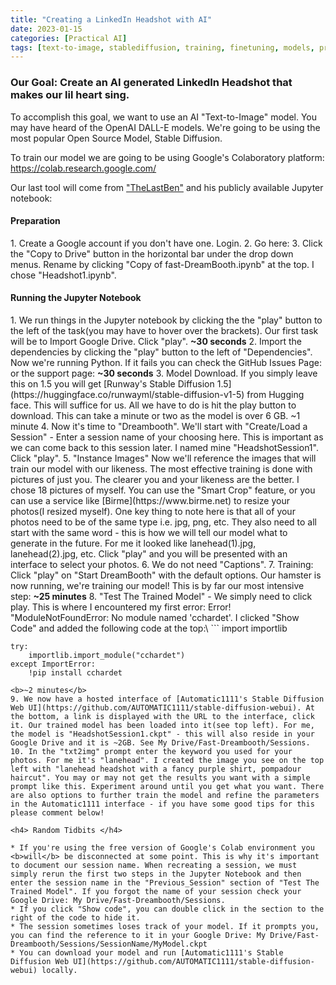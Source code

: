 ```yaml
---
title: "Creating a LinkedIn Headshot with AI"
date: 2023-01-15 
categories: [Practical AI]
tags: [text-to-image, stablediffusion, training, finetuning, models, prompting]
---
```


<h3>Our Goal: Create an AI generated LinkedIn Headshot that makes our lil heart sing.</h3>

To accomplish this goal, we want to use an AI "Text-to-Image" model. You may have heard of the OpenAI DALL-E models. We're going to be using the most popular Open Source Model, Stable Diffusion. 

To train our model we are going to be using Google's Colaboratory platform: <https://colab.research.google.com/>

Our last tool will come from ["TheLastBen"](https://github.com/TheLastBen/) and his publicly available Jupyter notebook:

<h4> Preparation </h4>
1. Create a Google account if you don't have one. Login.
2. Go here: <https://colab.research.google.com/github/TheLastBen/fast-stable-diffusion/blob/main/fast-DreamBooth.ipynb>
3. Click the "Copy to Drive" button in the horizontal bar under the drop down menus. Rename by clicking "Copy of fast-DreamBooth.ipynb" at the top. I chose "Headshot1.ipynb".

<h4> Running the Jupyter Notebook </h4>
1. We run things in the Jupyter notebook by clicking the the "play" button to the left of the task(you may have to hover over the brackets). Our first task will be to Import Google Drive. Click "play". <b>~30 seconds</b>
2. Import the dependencies by clicking the "play" button to the left of "Dependencies". Now we're running Python. If it fails you can check the GitHub Issues Page: <https://github.com/TheLastBen/fast-stable-diffusion/issues> or the support page: <https://ko-fi.com/thelastben> <b>~30 seconds</b>
3. Model Download. If you simply leave this on 1.5 you will get [Runway's Stable Diffusion 1.5](https://huggingface.co/runwayml/stable-diffusion-v1-5) from Hugging face. This will suffice for us. All we have to do is hit the play button to download. This can take a minute or two as the model is over 6 GB. ~1 minute
4. Now it's time to "Dreambooth". We'll start with "Create/Load a Session" - Enter a session name of your choosing here. This is important as we can come back to this session later. I named mine "HeadshotSession1". Click "play".
5. "Instance Images" Now we'll reference the images that will train our model with our likeness. The most effective training is done with pictures of just you. The clearer you and your likeness are the better. I chose 18 pictures of myself. You can use the "Smart Crop" feature, or you can use a service like [Birme](https://www.birme.net) to resize your photos(I resized myself). One key thing to note here is that all of your photos need to be of the same type i.e. jpg, png, etc. They also need to all start with the same word - this is how we will tell our model what to generate in the future. For me it looked like lanehead(1).jpg, lanehead(2).jpg, etc. Click "play" and you will be presented with an interface to select your photos.
6. We do not need "Captions".
7. Training: Click "play" on "Start DreamBooth" with the default options. Our hamster is now running, we're training our model! This is by far our most intensive step: <b>~25 minutes</b>
8. "Test The Trained Model" - We simply need to click play. This is where I encountered my first error: Error! "ModuleNotFoundError: No module named 'cchardet'. I clicked "Show Code" and added the following code at the top:\
```
    import importlib

    try:
        importlib.import_module("cchardet")
    except ImportError:
        !pip install cchardet
```
<b>~2 minutes</b>
9. We now have a hosted interface of [Automatic1111's Stable Diffusion Web UI](https://github.com/AUTOMATIC1111/stable-diffusion-webui). At the bottom, a link is displayed with the URL to the interface, click it. Our trained model has been loaded into it(see top left). For me, the model is "HeadshotSession1.ckpt" - this will also reside in your Google Drive and it is ~2GB. See My Drive/Fast-Dreambooth/Sessions. 
10. In the "txt2img" prompt enter the keyword you used for your photos. For me it's "lanehead". I created the image you see on the top left with "lanehead headshot with a fancy purple shirt, pompadour haircut". You may or may not get the results you want with a simple prompt like this. Experiment around until you get what you want. There are also options to further train the model and refine the parameters in the Automatic1111 interface - if you have some good tips for this please comment below!

<h4> Random Tidbits </h4>

* If you're using the free version of Google's Colab environment you <b>will</b> be disconnected at some point. This is why it's important to document our session name. When recreating a session, we must simply rerun the first two steps in the Jupyter Notebook and then enter the session name in the "Previous_Session" section of "Test The Trained Model". If you forgot the name of your session check your Google Drive: My Drive/Fast-Dreambooth/Sessions.
* If you click "Show code", you can double click in the section to the right of the code to hide it.
* The session sometimes loses track of your model. If it prompts you, you can find the reference to it in your Google Drive: My Drive/Fast-Dreambooth/Sessions/SessionName/MyModel.ckpt
* You can download your model and run [Automatic1111's Stable Diffusion Web UI](https://github.com/AUTOMATIC1111/stable-diffusion-webui) locally. 